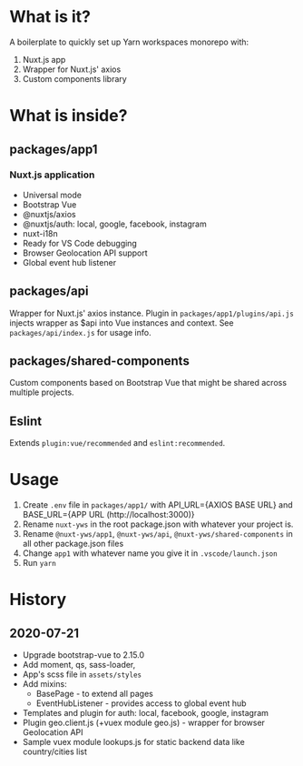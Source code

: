 # What is it?
A boilerplate to quickly set up Yarn workspaces monorepo with:
1. Nuxt.js app
2. Wrapper for Nuxt.js' axios 
3. Custom components library

# What is inside?

## packages/app1 
### Nuxt.js application 
* Universal mode 
* Bootstrap Vue 
* @nuxtjs/axios 
* @nuxtjs/auth: local, google, facebook, instagram
* nuxt-i18n
* Ready for VS Code debugging
* Browser Geolocation API support
* Global event hub listener

## packages/api
Wrapper for Nuxt.js' axios instance. Plugin in `packages/app1/plugins/api.js` injects wrapper as $api into Vue instances and context. 
See `packages/api/index.js` for usage info.

## packages/shared-components
Custom components based on Bootstrap Vue that might be shared across multiple projects. 

## Eslint
Extends `plugin:vue/recommended` and `eslint:recommended`.

# Usage
1. Create `.env` file in `packages/app1/` with API_URL={AXIOS BASE URL} and BASE_URL={APP URL (http://localhost:3000)} 
2. Rename `nuxt-yws` in the root package.json with whatever your project is.
3. Rename `@nuxt-yws/app1`, `@nuxt-yws/api`, `@nuxt-yws/shared-components` in all other package.json files
4. Change `app1` with whatever name you give it in `.vscode/launch.json` 
5. Run `yarn`

# History
## 2020-07-21
* Upgrade bootstrap-vue to 2.15.0
* Add moment, qs, sass-loader,
* App's scss file in `assets/styles`
* Add mixins:
  * BasePage - to extend all pages 
  * EventHubListener - provides access to global event hub 
* Templates and plugin for auth: local, facebook, google, instagram
* Plugin geo.client.js (+vuex module geo.js) - wrapper for browser Geolocation API
* Sample vuex module lookups.js for static backend data like country/cities list
